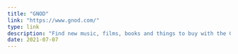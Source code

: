 ```yaml
---
title: "GNOD"
link: "https://www.gnod.com/"
type: link
description: "Find new music, films, books and things to buy with the Global Network of Discovery."
date: 2021-07-07
---
```


